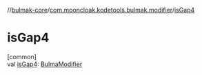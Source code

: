 //[bulmak-core](../../index.md)/[com.mooncloak.kodetools.bulmak.modifier](index.md)/[isGap4](is-gap4.md)

# isGap4

[common]\
val [isGap4](is-gap4.md): [BulmaModifier](-bulma-modifier/index.md)
